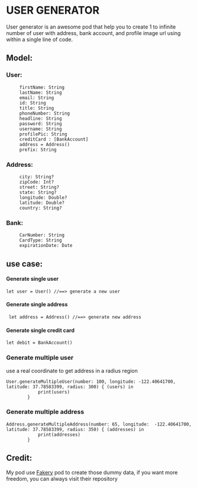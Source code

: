 # **USER GENERATOR**

User generator is an awesome pod that help you to create 1 to infinite number of user
with address, bank account, and profile image url using within a single line of code.

## Model:
### User:
```
     firstName: String
     lastName: String
     email: String
     id: String
     title: String
     phoneNumber: String
     headline: String
     password: String
     username: String
     profilePic: String
     creditCard : [BankAccount]
     address = Address()
     prefix: String
```

### Address:
```
     city: String?
     zipCode: Int?
     street: String?
     state: String?
     longitude: Double?
     latitude: Double?
     country: String?
```

### Bank:
```
     CarNumber: String
     CardType: String
     expirationDate: Date
```

## use case:

#### Generate single user
```
let user = User() //==> generate a new user
```
#### Generate single address
```
 let address = Address() //==> generate new address
```
#### Generate single credit card

```
let debit = BankAccount()
```

### Generate multiple user

use a real coordinate to get address in a radius region
```
User.generateMultipleUser(number: 100, longitude: -122.40641700, latitude: 37.78583399, radius: 300) { (users) in
            print(users)
        }
```

### Generate multiple address
```
Address.generateMultipleAddress(number: 65, longitude:  -122.40641700, latitude: 37.78583399, radius: 350) { (addresses) in
            print(addresses)
        }
```

## Credit:
My pod use [Fakery](https://github.com/vadymmarkov/Fakery) pod to create those dummy data, if you want more freedom, you can always visit their repository
